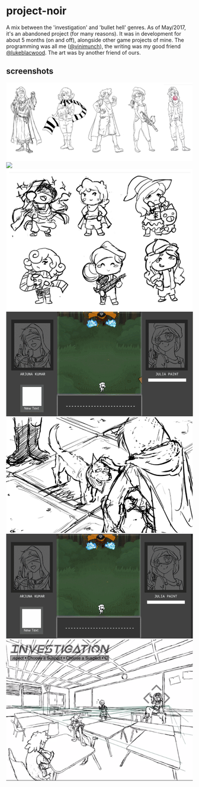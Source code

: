 # project-noir
A mix between the 'investigation' and 'bullet hell' genres.
As of May/2017, it's an abandoned project (for many reasons). It was in development for about 5 months (on and off), alongside other game projects of mine.
The programming was all me ([@vinimunch](https://twitter.com/vinimunch)), the writing was my good friend [@lukeblacwood](https://twitter.com/lukeblacwood). The art was by another friend of ours.

## screenshots
![](/Pictures/image_01.png)
![](/Pictures/image_02.gif)
![](/Pictures/image_03.png)
![](/Pictures/image_04.gif)
![](/Pictures/image_05.png)
![](/Pictures/image_06.gif)
![](/Pictures/image_07.png)
